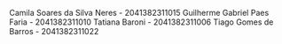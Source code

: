 Camila Soares da Silva Neres - 2041382311015 Guilherme Gabriel Paes Faria - 2041382311010 Tatiana Baroni - 2041382311006 Tiago Gomes de Barros - 2041382311022